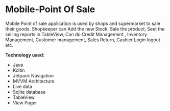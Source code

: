 # Mobile-Point Of Sale

Mobile Point of sale
application is used by shops and supermarket to sale
their goods. Shopkeeper can Add the new Stock, Sale
the product, Seet the selling reports in TableView, Can
do Credit Management , Inventory Management,
Customer management, Sales Return, Cashier Login
logout etc.

**Technology used:**
- Java
- Koltin 
- Jetpack Navigation
- MVVM Architecture
- Live data
- Sqlite database
- TableView
- View Pager
